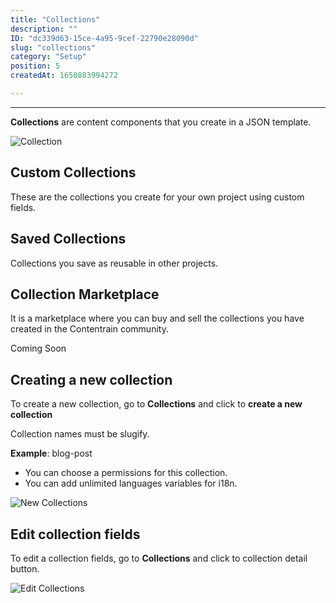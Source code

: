 ```yaml
---
title: "Collections"
description: ""
ID: "dc339d63-15ce-4a95-9cef-22790e28090d"
slug: "collections"
category: "Setup"
position: 5
createdAt: 1650883994272

---
```

---
**Collections** are content components that you create in a JSON template.

![Collection](/images/collections-s.png)

## Custom Collections

These are the collections you create for your own project using custom fields.

## Saved Collections

Collections you save as reusable in other projects.

## Collection Marketplace

It is a marketplace where you can buy and sell the collections you have created in the Contentrain community.

<alert type="warning">


Coming Soon

</alert>

## Creating a new collection

To create a new collection, go to **Collections** and click to **create a new collection**


<alert type="info">
Collection names must be slugify.

**Example**: blog-post

</alert>


- You can choose a permissions for this collection.
- You can add unlimited languages variables for i18n.

![New Collections](/images/new-collection.png)

## Edit collection fields

To edit a collection fields, go to **Collections** and click to collection detail button.

![Edit Collections](/images/edit-collection.png)